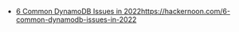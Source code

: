 - [6 Common DynamoDB Issues in 2022](https://hackernoon.com/6-common-dynamodb-issues-in-2022)https://hackernoon.com/6-common-dynamodb-issues-in-2022
